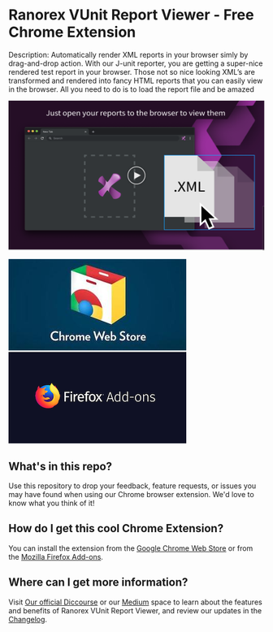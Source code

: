 # Ranorex VUnit Report Viewer - Free Chrome Extension

Description:
Automatically render XML reports in your browser simly by drag-and-drop action. With our J-unit reporter, you are getting a super-nice rendered test report in your browser. Those not so nice looking XML’s are transformed and rendered into fancy HTML reports that you can easily view in the browser. All you need to do is to load the report file and be amazed

[![Ranorex Selocity Chrome Extension Intro Video](./videoOverlay.png)](https://www.youtube.com/watch?v=dHeS7MW1T4U)


[![Download the free Ranorex Extension for Google Chrome](./chrome.png)](https://chrome.google.com/webstore/) &nbsp; &nbsp; &nbsp; &nbsp; &nbsp; [![Download the free Ranorex Extension for Mozzila Firefox](./firefox.png)](https://addons.mozilla.org/en-US/firefox/)
 

## What's in this repo?

Use this repository to drop your feedback, feature requests, or issues you may have found when using our Chrome browser extension. We'd love to know what you think of it!


## How do I get this cool Chrome Extension?

You can install the extension from the [Google Chrome Web Store](https://chrome.google.com/webstore/) or from the [Mozilla Firefox Add-ons](https://addons.mozilla.org/en-US/firefox/).

## Where can I get more information?

Visit [Our official Diccourse](https://discourse.webtestit.com/t/rx-vunit-report-viewer/1386) or our [Medium](https://medium.com/ranorex-webtestit) space to learn about the features and benefits of Ranorex VUnit Report Viewer, and review our updates in the [Changelog](CHANGELOG.md).
